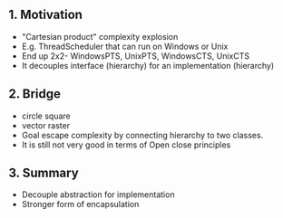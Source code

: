 ## 1. Motivation

- "Cartesian product" complexity explosion
- E.g. ThreadScheduler that can run on Windows or Unix
- End up 2x2- WindowsPTS, UnixPTS, WindowsCTS, UnixCTS
- It decouples interface (hierarchy) for an implementation (hierarchy)

## 2. Bridge

- circle square
- vector raster
- Goal escape complexity by connecting hierarchy to two classes.
- It is still not very good in terms of Open close principles

## 3. Summary

- Decouple abstraction for implementation
- Stronger form of encapsulation

